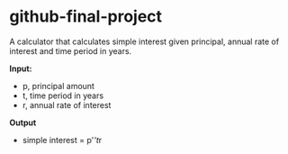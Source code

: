 # github-final-project

A calculator that calculates simple interest given principal, annual rate of interest and time period in years.

**Input:**
  - p, principal amount
  - t, time period in years
  - r, annual rate of interest
    
**Output**
  - simple interest = p'*'t*r

